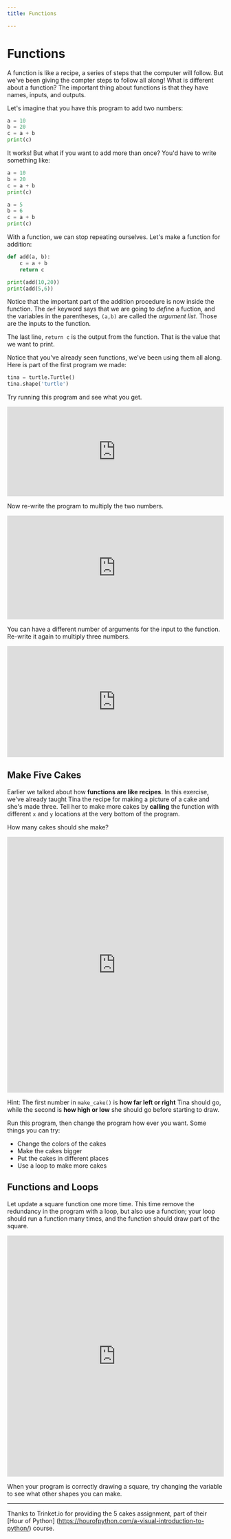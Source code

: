 ```yaml
---
title: Functions

---
```



# Functions

A function is like a recipe, a series of steps that the computer will follow.
But we've been giving the compter steps to follow all along! What is different
about a function? The important thing about functions is that they have
names, inputs, and outputs.

Let's imagine that you have this program to add two numbers:

```python 
a = 10
b = 20
c = a + b
print(c)
```

It works! But what if you want to add more than once? You'd have to write something like: 

```python 
a = 10
b = 20
c = a + b
print(c)

a = 5
b = 6
c = a + b
print(c)

```

With a function, we can stop repeating ourselves. Let's make a function for addition: 

```python
def add(a, b):
	c = a + b
	return c

print(add(10,20))
print(add(5,6))
```

Notice that the important part of the addition procedure is now inside the
function. The `def` keyword says that we are going to *def*ine a fuction, and the
variables in the parentheses, `(a,b)` are called the _argument list_. Those are the inputs to 
the function. 

The last line, `return c` is the output from the function. That is the value that we want to print. 

Notice that you've already seen functions, we've been using them all along. Here is
part of the first program we made:

```python
tina = turtle.Turtle()
tina.shape('turtle')
```


Try running this program and see what you get.

<iframe width="100%" height="207.60000000000002" src="https://trinket.io/tools/1.0/jekyll/embed/python#code=def%20add%28a%2C%20b%29%3A%0A%09c%20%3D%20a%20%2B%20b%0A%09return%20c%0A%0Aprint%28add%2810%2C20%29%29%0Aprint%28add%285%2C6%29%29" frameborder="0" marginwidth="0" marginheight="0" allowfullscreen></iframe>

Now re-write the program to multiply the two numbers. 

<iframe width="100%" height="241.20000000000002" src="https://trinket.io/tools/1.0/jekyll/embed/python#code=%23%20Change%20me%20to%20multiply%21%20Be%20sure%20to%20change%20the%0A%23%20name%20of%20the%20function.%20%0Adef%20add%28a%2C%20b%29%3A%0A%09c%20%3D%20a%20%2B%20b%0A%09return%20c%0A%0Aprint%28add%2810%2C20%29%29%0Aprint%28add%285%2C6%29%29" frameborder="0" marginwidth="0" marginheight="0" allowfullscreen></iframe>

You can have a different number of arguments for the input to the function.
Re-write it again to multiply three numbers. 


<iframe width="100%" height="258.0" src="https://trinket.io/tools/1.0/jekyll/embed/python#code=%23%20Change%20me%20to%20multiply%2C%20and%20make%20it%20multiply%20three%20numbers%21%0A%23%20Be%20sure%20to%20change%20the%20name%20of%20the%20function.%20%0Adef%20add%28a%2C%20b%29%3A%0A%09c%20%3D%20a%20%2B%20b%0A%09return%20c%0A%0Aprint%28add%2810%2C20%29%29%0Aprint%28add%285%2C6%29%29" frameborder="0" marginwidth="0" marginheight="0" allowfullscreen></iframe>

## Make Five Cakes

Earlier we talked about how **functions are like recipes**. In this exercise,
we've already taught Tina the recipe for making a picture of a cake and she's
made three.  Tell her to make more cakes by **calling** the function with
different `x` and `y` locations at the very bottom of the program.  

How many cakes should she make?

<iframe width="100%" height="594.0" src="https://trinket.io/tools/1.0/jekyll/embed/python#code=import%20turtle%0Atina%3Dturtle.Turtle%28%29%0Atina.shape%28%27turtle%27%29%0A%0Adef%20make_cake%28x%3D0%2C%20y%3D0%29%3A%0A%20%20%20%20tina.penup%28%29%0A%20%20%20%20tina.color%28%27pink%27%29%0A%20%20%20%20tina.goto%28x%2C%20y%29%0A%20%20%20%20tina.pendown%28%29%0A%20%20%20%20tina.begin_fill%28%29%0A%20%20%20%20tina.goto%28x%20%2B%2020%2C%20y%29%0A%20%20%20%20tina.goto%28x%20%2B%2020%2C%20y%20%2B%2020%29%0A%20%20%20%20tina.goto%28x%20-%2020%2C%20y%20%2B%2020%29%0A%20%20%20%20tina.goto%28x%20-%2020%2C%20y%29%0A%20%20%20%20tina.goto%28x%2C%20y%29%20%20%0A%20%20%20%20tina.end_fill%28%29%0A%20%20%20%20tina.goto%28x%2C%20y%20%2B%2020%29%0A%20%20%20%20tina.color%28%27yellow%27%29%0A%20%20%20%20tina.goto%28x%2C%20y%20%2B%2035%29%0A%20%20%20%20tina.goto%28x%2C%20y%20%2B%2030%29%0A%20%20%20%20tina.color%28%27black%27%29%0A%20%20%20%20tina.goto%28x%2C%20y%20%2B%2020%29%0A%20%20%20%20tina.penup%28%29%0A%20%20%20%20tina.goto%28x%2C%20y%20%2B%2010%29%0A%20%20%20%20%0Amake_cake%280%2C0%29%0Amake_cake%28-100%2C0%29%0Amake_cake%28100%2C0%29" frameborder="0" marginwidth="0" marginheight="0" allowfullscreen></iframe>

Hint: The first number in `make_cake()` is **how far left or right** Tina should go, while the second is **how high or low** she should go before starting to draw.

Run this program, then change the program how ever you want. Some things you can try: 
* Change the colors of the cakes
* Make the cakes bigger
* Put the cakes in different places
* Use a loop to make more cakes

## Functions and Loops

Let update a square function one more time. This time remove the redundancy in
the program with a loop, but also use a function; your loop should run a
function many times, and the function should draw part of the square. 

<iframe width="100%" height="560.4000000000001" src="https://trinket.io/tools/1.0/jekyll/embed/python#code=import%20turtle%0Atina%20%3D%20turtle.Turtle%28%29%0Atina.shape%28%22turtle%22%29%0A%0Aforward%20%3D%2050%0Aleft%20%3D%2090%0A%0A%23%20First%2C%20write%20a%20function%20that%20performs%0A%23%20the%20important%20part%20of%20the%20code%20below.%20%0A%23%20Be%20sure%20to%20include%20the%20correct%20arguments%0A%23%20for%20the%20variables.%20%0A%0A%23%20Second%2C%20call%20that%20function%20from%20a%20loop%0A%23%20to%20do%20it%20the%20right%20number%20of%20times.%20%0A%0A%0Atina.forward%28forward%29%0Atina.left%28left%29%0A%0Atina.forward%28forward%29%0Atina.left%28left%29%0A%0Atina.forward%28forward%29%0Atina.left%28left%29%0A%0Atina.forward%28forward%29%0Atina.left%28left%29" frameborder="0" marginwidth="0" marginheight="0" allowfullscreen></iframe>

When your program is correctly drawing a square, try changing the 
variable to see what other shapes you can make. 


---

Thanks to Trinket.io for providing the 5 cakes assignment, part of their
[Hour of Python] (https://hourofpython.com/a-visual-introduction-to-python/) course.


